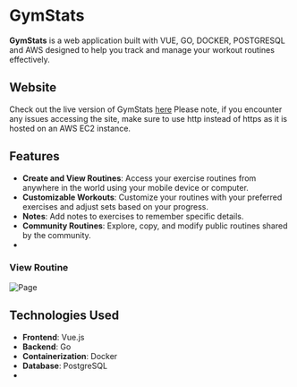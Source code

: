 # GymStats

**GymStats** is a web application built with VUE, GO, DOCKER, POSTGRESQL and AWS designed to help you track and manage your workout routines effectively.

## Website
Check out the live version of GymStats [here](http://gymstats.duckdns.org/)
Please note, if you encounter any issues accessing the site, make sure to use http instead of https as it is hosted on an AWS EC2 instance.
 
## Features

- **Create and View Routines**: Access your exercise routines from anywhere in the world using your mobile device or computer.
- **Customizable Workouts**: Customize your routines with your preferred exercises and adjust sets based on your progress.
- **Notes**: Add notes to exercises to remember specific details.
- **Community Routines**: Explore, copy, and modify public routines shared by the community.
- 
### View Routine
![Page](https://firebasestorage.googleapis.com/v0/b/portfolio-38c72.appspot.com/o/projects%2Fgymstats.png?alt=media&token=2b847b2f-bedf-4dba-a410-ebc7c55bd020)

## Technologies Used

- **Frontend**: Vue.js
- **Backend**: Go
- **Containerization**: Docker
- **Database**: PostgreSQL
- 

